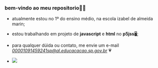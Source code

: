 ### bem-vindo ao meu repositorio🥰😎

- atualmente estou  no  1º do ensino médio,  na escola izabel de almeida marin;
- estou trabalhando em  projeto de **javascript** e **html** no **p5jss**🖥;
- para qualquer dúida ou contato, me envie um e-mail *00001091459241sp@al.educacacao.sp.gov.br* 💗

- ![](https://media1.tenor.com/m/Gd-GmmmYAIYAAAAC/grazie-molte-grazie.gif)
